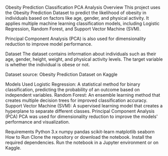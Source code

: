 Obesity Prediction Classification PCA Analysis
Overview
This project uses the Obesity Prediction Dataset to predict the likelihood of obesity in individuals based on factors like age, gender, and physical activity. It applies multiple machine learning classification models, including Logistic Regression, Random Forest, and Support Vector Machine (SVM).

Principal Component Analysis (PCA) is also used for dimensionality reduction to improve model performance.

Dataset
The dataset contains information about individuals such as their age, gender, height, weight, and physical activity levels. The target variable is whether the individual is obese or not.

Dataset source: Obesity Prediction Dataset on Kaggle

Models Used
Logistic Regression: A statistical method for binary classification, predicting the probability of an outcome based on independent variables.
Random Forest: An ensemble learning method that creates multiple decision trees for improved classification accuracy.
Support Vector Machine (SVM): A supervised learning model that creates a hyperplane to separate different classes.
Principal Component Analysis (PCA)
PCA was used for dimensionality reduction to improve the models' performance and visualization.

Requirements
Python 3.x
numpy
pandas
scikit-learn
matplotlib
seaborn
How to Run
Clone the repository or download the notebook.
Install the required dependencies.
Run the notebook in a Jupyter environment or on Kaggle.

